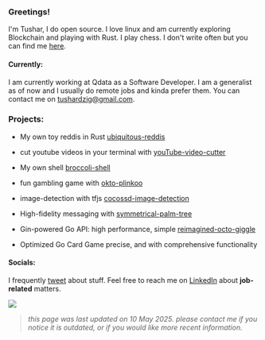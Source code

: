### Greetings!
I'm Tushar, I do open source. I love linux and am currently exploring Blockchain and playing with Rust. I play chess. I don't write often but you can find me [here](https://brain-dead.medium.com/). 

#### Currently:
I am currently working at Qdata as a Software Developer.
I am a generalist as of now and I usually do remote jobs and kinda prefer them. You can contact me on tushardzig@gmail.com.


### Projects:
* My own toy reddis in Rust [ubiquitous-reddis](https://github.com/tusharxoxoxo/ubiquitous-reddis)

* cut youtube videos in your terminal with [youTube-video-cutter](https://github.com/tusharxoxoxo/youTube-video-cutter)

* My own shell [broccoli-shell](https://github.com/tusharxoxoxo/broccoli-shell)

* fun gambling game with [okto-plinkoo](https://github.com/tusharxoxoxo/okto-plinkoo)

* image-detection with tfjs [cocossd-image-detection](https://github.com/tusharxoxoxo/cocossd-image-detection)

* High-fidelity messaging with [symmetrical-palm-tree](https://github.com/tusharxoxoxo/symmetrical-palm-tree)

* Gin-powered Go API: high performance, simple [reimagined-octo-giggle](https://github.com/tusharxoxoxo/reimagined-octo-giggle)

* Optimized Go Card Game precise, and with comprehensive functionality 


#### Socials:
I frequently [tweet](https://x.com/0tusharD) about stuff. Feel free to reach me on [LinkedIn](https://www.linkedin.com/in/dahiya-tushar/) about **job-related** matters.



<!--
### Address:

Eth - 0x21d7684D9af066Fe8209ee03c319434E4C571aa8

Sol - 56qqW36EaqVbFzvPajieSKrTGFu2s9JDWgAGV98zHEj7
-->
![](https://komarev.com/ghpvc/?username=tusharxoxoxo&label=Views&color=116262)

<!--
A not-so-average Rust enthusiast. 

![meme](rust-v-cpp.gif)




![My GitHub Stats](https://github-readme-stats.vercel.app/api?username=tusharxoxoxo&show_icons=true&theme=blue-green&count_private=true&include_all_commits=true&border_color=001F1E&text_color=09d672&icon_color=00C2C2&title_color=00F1E9&custom_title=My%20Stats)

![](https://komarev.com/ghpvc/?username=tusharxoxoxo&label=Views&color=116262)


[![tusharxoxoxo's GitHub | Stats](https://stats.quine.sh/tusharxoxoxo/github?theme=dark)](https://quine.sh)

<!---[![tusharxoxoxo's GitHub | Topics](https://stats.quine.sh/tusharxoxoxo/topics-over-time?theme=dark)](https://quine.sh)

[![tusharxoxoxo's GitHub | Languages Over Time](https://stats.quine.sh/tusharxoxoxo/languages-over-time?theme=dark)](https://quine.sh)
--->
<!--- [![@tusharxoxoxo's Holopin board](https://holopin.io/api/user/board?user=tusharxoxoxo)](https://holopin.io/@tusharxoxoxo) --->
<!--- Here's my [resume](https://github.com/tusharxoxoxo/resume/blob/master/resume.pdf). --->




> *this page was last updated on 10 May 2025. please contact me if you notice it is outdated, or if you would like more recent information.*
